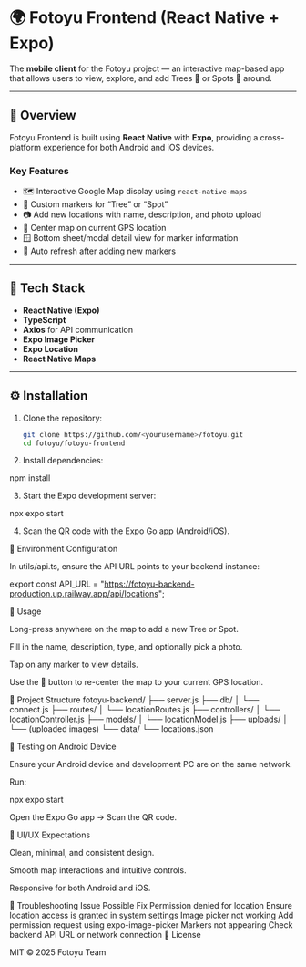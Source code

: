 # 🌍 Fotoyu Frontend (React Native + Expo)

The **mobile client** for the Fotoyu project — an interactive map-based app that allows users to view, explore, and add Trees 🌳 or Spots 📍 around.

---

## 🚀 Overview

Fotoyu Frontend is built using **React Native** with **Expo**, providing a cross-platform experience for both Android and iOS devices.

### Key Features
- 🗺️ Interactive Google Map display using `react-native-maps`
- 🌳 Custom markers for “Tree” or “Spot”
- 📷 Add new locations with name, description, and photo upload
- 🧭 Center map on current GPS location
- 🪟 Bottom sheet/modal detail view for marker information
- 🔄 Auto refresh after adding new markers

---

## 🧩 Tech Stack
- **React Native (Expo)**
- **TypeScript**
- **Axios** for API communication
- **Expo Image Picker**
- **Expo Location**
- **React Native Maps**

---

## ⚙️ Installation

1. Clone the repository:
   ```bash
   git clone https://github.com/<yourusername>/fotoyu.git
   cd fotoyu/fotoyu-frontend
2. Install dependencies:

npm install


3. Start the Expo development server:

npx expo start


4. Scan the QR code with the Expo Go app (Android/iOS).

🔗 Environment Configuration

In utils/api.ts, ensure the API URL points to your backend instance:

export const API_URL = "https://fotoyu-backend-production.up.railway.app/api/locations";

📱 Usage

Long-press anywhere on the map to add a new Tree or Spot.

Fill in the name, description, type, and optionally pick a photo.

Tap on any marker to view details.

Use the 📍 button to re-center the map to your current GPS location.

🧭 Project Structure
fotoyu-backend/
├── server.js
├── db/
│   └── connect.js
├── routes/
│   └── locationRoutes.js
├── controllers/
│   └── locationController.js
├── models/
│   └── locationModel.js
├── uploads/
│   └── (uploaded images)
└── data/
    └── locations.json


🧪 Testing on Android Device

Ensure your Android device and development PC are on the same network.

Run:

npx expo start


Open the Expo Go app → Scan the QR code.

🩵 UI/UX Expectations

Clean, minimal, and consistent design.

Smooth map interactions and intuitive controls.

Responsive for both Android and iOS.

🧰 Troubleshooting
Issue	Possible Fix
Permission denied for location	Ensure location access is granted in system settings
Image picker not working	Add permission request using expo-image-picker
Markers not appearing	Check backend API URL or network connection
📜 License

MIT © 2025 Fotoyu Team
